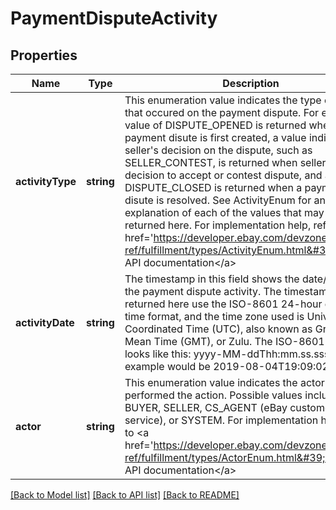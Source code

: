 # PaymentDisputeActivity

## Properties
Name | Type | Description | Notes
------------ | ------------- | ------------- | -------------
**activityType** | **string** | This enumeration value indicates the type of activity that occured on the payment dispute. For example, a value of DISPUTE_OPENED is returned when a payment disute is first created, a value indicating the seller&#39;s decision on the dispute, such as SELLER_CONTEST, is returned when seller makes a decision to accept or contest dispute, and a value of DISPUTE_CLOSED is returned when a payment disute is resolved. See ActivityEnum for an explanation of each of the values that may be returned here. For implementation help, refer to &lt;a href&#x3D;&#39;https://developer.ebay.com/devzone/rest/api-ref/fulfillment/types/ActivityEnum.html&#39;&gt;eBay API documentation&lt;/a&gt; | [optional] 
**activityDate** | **string** | The timestamp in this field shows the date/time of the payment dispute activity. The timestamps returned here use the ISO-8601 24-hour date and time format, and the time zone used is Universal Coordinated Time (UTC), also known as Greenwich Mean Time (GMT), or Zulu. The ISO-8601 format looks like this: yyyy-MM-ddThh:mm.ss.sssZ. An example would be 2019-08-04T19:09:02.768Z. | [optional] 
**actor** | **string** | This enumeration value indicates the actor that performed the action. Possible values include the BUYER, SELLER, CS_AGENT (eBay customer service), or SYSTEM. For implementation help, refer to &lt;a href&#x3D;&#39;https://developer.ebay.com/devzone/rest/api-ref/fulfillment/types/ActorEnum.html&#39;&gt;eBay API documentation&lt;/a&gt; | [optional] 

[[Back to Model list]](../README.md#documentation-for-models) [[Back to API list]](../README.md#documentation-for-api-endpoints) [[Back to README]](../README.md)


